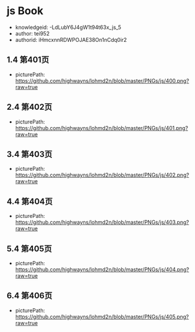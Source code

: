 js Book
===
* knowledgeid: -LdLubY6J4gW1t94t63x_js_5
* author: tei952
* authorid: iHmcxnnRDWPOJAE38On1nCdq0ir2

## 1.4 第401页
* picturePath: https://github.com/highwayns/lohmd2n/blob/master/PNGs/js/400.png?raw=true

## 2.4 第402页
* picturePath: https://github.com/highwayns/lohmd2n/blob/master/PNGs/js/401.png?raw=true

## 3.4 第403页
* picturePath: https://github.com/highwayns/lohmd2n/blob/master/PNGs/js/402.png?raw=true

## 4.4 第404页
* picturePath: https://github.com/highwayns/lohmd2n/blob/master/PNGs/js/403.png?raw=true

## 5.4 第405页
* picturePath: https://github.com/highwayns/lohmd2n/blob/master/PNGs/js/404.png?raw=true

## 6.4 第406页
* picturePath: https://github.com/highwayns/lohmd2n/blob/master/PNGs/js/405.png?raw=true

